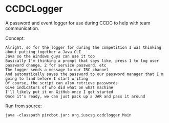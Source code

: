 # CCDCLogger

A password and event logger for use during CCDC to help with team communication.

Concept: 
```
Alright, so for the logger for during the competition I was thinking about putting together a Java CLI
Java so the Windows guys can use it too
Basically I'm thinking a prompt that says like, press 1 to log user password change, 2 for service password, etc
The logger sends a message to our IRC channel
And automatically saves the password to our password manager that I'm going to find before I start writing
Of course, the script can also retrieve passwords
Give indicators of who did what on what machine
I'll likely put it on GitHub once I get started
Once it's ready, we can just pack up a JAR and pass it around
```

Run from source:

`java -classpath pircbot.jar: org.iuscsg.ccdclogger.Main`
